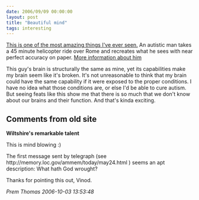 ```yaml
---
date: 2006/09/09 00:00:00
layout: post
title: "Beautiful mind"
tags: interesting
---
```


[This is one of the most amazing things I've ever seen.](http://youtube.com/watch?v=0TibQ_1zH3U) An autistic man takes a 45 minute helicopter ride over Rome and recreates what he sees with near perfect accuracy on paper. [More information about him](http://xenmate.blogspot.com/2006/05/human-camera.html)

This guy's brain is structurally the same as mine, yet its capabilities make my brain seem like it's broken. It's not unreasonable to think that my brain could have the same capability if it were exposed to the proper conditions. I have no idea what those conditions are, or else I'd be able to cure autism. But seeing feats like this show me that there is so much that we don't know about our brains and their function. And that's kinda exciting. 

<div id="comment-box">
<h2>Comments from old site</h2>

<div class="one-comment">
<p><b>Wiltshire's remarkable talent</b></p>
<p>
This is mind blowing :)
</p>
<p>
The first message sent by telegraph (see
http://memory.loc.gov/ammem/today/may24.html ) seems an apt
description: What hath God wrought?
</p>
<p>
Thanks for pointing this out, Vinod.
</p>
<address class="signature">
<span class="author">Prem Thomas</span>
<span class="date">2006-10-03 13:53:48</span>
</address>
</div>

</div>
